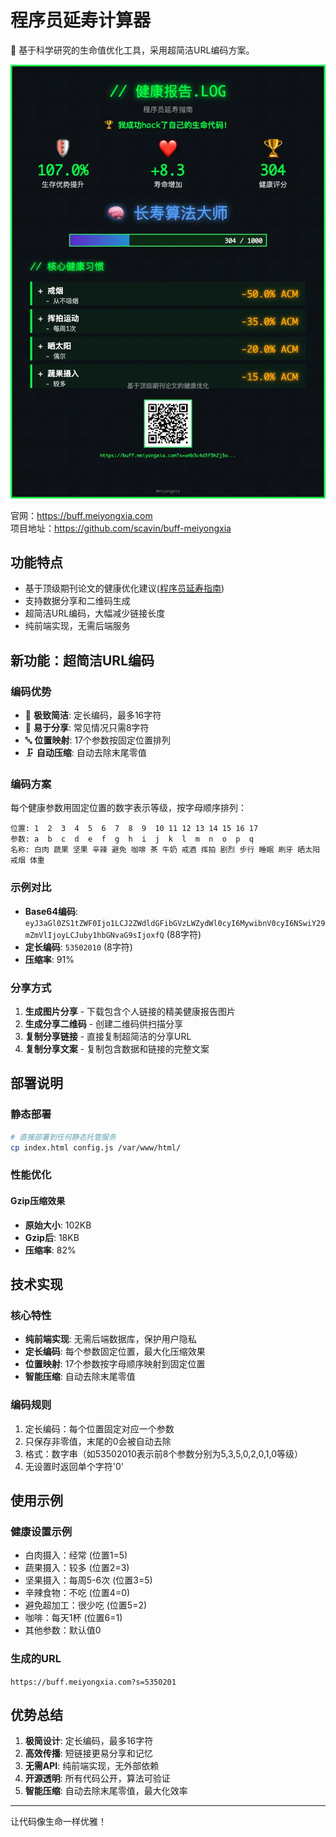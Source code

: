 # 程序员延寿计算器

🧬 基于科学研究的生命值优化工具，采用超简洁URL编码方案。

![](https://raw.githubusercontent.com/scavin/buff-meiyongxia/refs/heads/main/demo.webp)

官网：https://buff.meiyongxia.com  
项目地址：https://github.com/scavin/buff-meiyongxia

## 功能特点

- 基于顶级期刊论文的健康优化建议([程序员延寿指南](https://github.com/geekan/HowToLiveLonger))
- 支持数据分享和二维码生成
- 超简洁URL编码，大幅减少链接长度
- 纯前端实现，无需后端服务

## 新功能：超简洁URL编码

### 编码优势
- 🎯 **极致简洁**: 定长编码，最多16字符
- 📱 **易于分享**: 常见情况只需8字符
- 🔤 **位置映射**: 17个参数按固定位置排列
- 🗜️ **自动压缩**: 自动去除末尾零值

### 编码方案
每个健康参数用固定位置的数字表示等级，按字母顺序排列：

```
位置: 1  2  3  4  5  6  7  8  9  10 11 12 13 14 15 16 17
参数: a  b  c  d  e  f  g  h  i  j  k  l  m  n  o  p  q
名称: 白肉 蔬果 坚果 辛辣 避免 咖啡 茶 牛奶 戒酒 挥拍 剧烈 步行 睡眠 刷牙 晒太阳 戒烟 体重
```

### 示例对比
- **Base64编码**: `eyJ3aGl0ZS1tZWF0Ijo1LCJ2ZWdldGFibGVzLWZydWl0cyI6MywibnV0cyI6NSwiY29mZmVlIjoyLCJuby1hbGNvaG9sIjoxfQ` (88字符)
- **定长编码**: `53502010` (8字符)
- **压缩率**: 91%

### 分享方式
1. **生成图片分享** - 下载包含个人链接的精美健康报告图片
2. **生成分享二维码** - 创建二维码供扫描分享
3. **复制分享链接** - 直接复制超简洁的分享URL
4. **复制分享文案** - 复制包含数据和链接的完整文案

## 部署说明

### 静态部署
```bash
# 直接部署到任何静态托管服务
cp index.html config.js /var/www/html/
```

### 性能优化

#### Gzip压缩效果
- **原始大小**: 102KB
- **Gzip后**: 18KB  
- **压缩率**: 82%


## 技术实现

### 核心特性
- **纯前端实现**: 无需后端数据库，保护用户隐私
- **定长编码**: 每个参数固定位置，最大化压缩效果
- **位置映射**: 17个参数按字母顺序映射到固定位置
- **智能压缩**: 自动去除末尾零值

### 编码规则
1. 定长编码：每个位置固定对应一个参数
2. 只保存非零值，末尾的0会被自动去除
3. 格式：数字串（如53502010表示前8个参数分别为5,3,5,0,2,0,1,0等级）
4. 无设置时返回单个字符'0'

## 使用示例

### 健康设置示例
- 白肉摄入：经常 (位置1=5)
- 蔬果摄入：较多 (位置2=3)  
- 坚果摄入：每周5-6次 (位置3=5)
- 辛辣食物：不吃 (位置4=0)
- 避免超加工：很少吃 (位置5=2)
- 咖啡：每天1杯 (位置6=1)
- 其他参数：默认值0

### 生成的URL
`https://buff.meiyongxia.com?s=5350201`

## 优势总结

1. **极简设计**: 定长编码，最多16字符
2. **高效传播**: 短链接更易分享和记忆  
3. **无需API**: 纯前端实现，无外部依赖
4. **开源透明**: 所有代码公开，算法可验证
5. **智能压缩**: 自动去除末尾零值，最大化效率

---

让代码像生命一样优雅！
